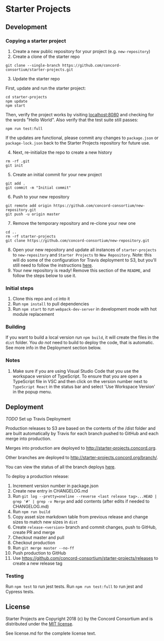 # Starter Projects

## Development

### Copying a starter project

1. Create a new public repository for your project (e.g. `new-repository`)
2. Create a clone of the starter repo
```
git clone --single-branch https://github.com/concord-consortium/starter-projects.git
```
3. Update the starter repo<br/>

First, update and run the starter project:
```
cd starter-projects
npm update
npm start
``` 
Then, verify the project works by visiting [localhost:8080](http://localhost:8080) and checking for the words "Hello World". Also verify that the test suite still passes:
```
npm run test:full
```
If the updates are functional, please commit any changes to `package.json` or `package-lock.json` back to the Starter Projects repository for future use.<br/>

4. Next, re-initialize the repo to create a new history
```
rm -rf .git
git init
```
5. Create an initial commit for your new project
```
git add .
git commit -m "Initial commit"
```
6. Push to your new repository
```
git remote add origin https://github.com/concord-consortium/new-repository.git
git push -u origin master
```
7. Remove the temporary repository and re-clone your new one
```
cd ..
rm -rf starter-projects
git clone https://github.com/concord-consortium/new-repository.git
```
8. Open your new repository and update all instances of `starter-projects` to `new-repository` and `Starter Projects` to `New Repository`. Note: this will do some of the configuration for Travis deployment to S3, but you'll still need to follow the instructions [here](https://docs.google.com/document/d/e/2PACX-1vTpYjbGmUMxk_FswUmapK_RzVyEtm1WdnFcNByp9mqwHnp0nR_EzRUOiubuUCsGwzQgOnut_UiabYOM/pub).
9. Your new repository is ready! Remove this section of the `README`, and follow the steps below to use it.

### Initial steps

1. Clone this repo and `cd` into it
2. Run `npm install` to pull dependencies
3. Run `npm start` to run `webpack-dev-server` in development mode with hot module replacement

### Building

If you want to build a local version run `npm build`, it will create the files in the `dist` folder.
You *do not* need to build to deploy the code, that is automatic.  See more info in the Deployment section below.

### Notes

1. Make sure if you are using Visual Studio Code that you use the workspace version of TypeScript.
   To ensure that you are open a TypeScript file in VSC and then click on the version number next to
   `TypeScript React` in the status bar and select 'Use Workspace Version' in the popup menu.

## Deployment

*TODO* Set up Travis Deployment

Production releases to S3 are based on the contents of the /dist folder and are built automatically by Travis
for each branch pushed to GitHub and each merge into production.

Merges into production are deployed to http://starter-projects.concord.org.

Other branches are deployed to http://starter-projects.concord.org/branch/<name>.

You can view the status of all the branch deploys [here](https://travis-ci.org/concord-consortium/starter-projects/branches).

To deploy a production release:

1. Increment version number in package.json
2. Create new entry in CHANGELOG.md
3. Run `git log --pretty=oneline --reverse <last release tag>...HEAD | grep '#' | grep -v Merge` and add contents (after edits if needed to CHANGELOG.md)
4. Run `npm run build`
5. Copy asset size markdown table from previous release and change sizes to match new sizes in `dist`
6. Create `release-<version>` branch and commit changes, push to GitHub, create PR and merge
7. Checkout master and pull
8. Checkout production
9. Run `git merge master --no-ff`
10. Push production to GitHub
11. Use https://github.com/concord-consortium/starter-projects/releases to create a new release tag

### Testing

Run `npm test` to run jest tests. Run `npm run test:full` to run jest and Cypress tests.

## License

Starter Projects are Copyright 2018 (c) by the Concord Consortium and is distributed under the [MIT license](http://www.opensource.org/licenses/MIT).

See license.md for the complete license text.